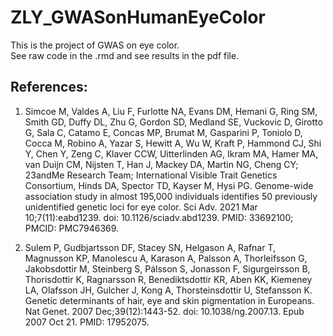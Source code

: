 # ZLY_GWASonHumanEyeColor

This is the project of GWAS on eye color.  
See raw code in the .rmd and see results in the pdf file.

## References:
   1.	 Simcoe M, Valdes A, Liu F, Furlotte NA, Evans DM, Hemani G, Ring SM, Smith GD, Duffy DL, Zhu G, Gordon SD, Medland SE, Vuckovic D, Girotto G, Sala C, Catamo E, Concas MP, Brumat M, Gasparini P, Toniolo D, Cocca M, Robino A, Yazar S, Hewitt A, Wu W, Kraft P, Hammond CJ, Shi Y, Chen Y, Zeng C, Klaver CCW, Uitterlinden AG, Ikram MA, Hamer MA, van Duijn CM, Nijsten T, Han J, Mackey DA, Martin NG, Cheng CY; 23andMe Research Team; International Visible Trait Genetics Consortium, Hinds DA, Spector TD, Kayser M, Hysi PG. Genome-wide association study in almost 195,000 individuals identifies 50 previously unidentified genetic loci for eye color. Sci Adv. 2021 Mar 10;7(11):eabd1239. doi: 10.1126/sciadv.abd1239. PMID: 33692100; PMCID: PMC7946369.

2.	Sulem P, Gudbjartsson DF, Stacey SN, Helgason A, Rafnar T, Magnusson KP, Manolescu A, Karason A, Palsson A, Thorleifsson G, Jakobsdottir M, Steinberg S, Pálsson S, Jonasson F, Sigurgeirsson B, Thorisdottir K, Ragnarsson R, Benediktsdottir KR, Aben KK, Kiemeney LA, Olafsson JH, Gulcher J, Kong A, Thorsteinsdottir U, Stefansson K. Genetic determinants of hair, eye and skin pigmentation in Europeans. Nat Genet. 2007 Dec;39(12):1443-52. doi: 10.1038/ng.2007.13. Epub 2007 Oct 21. PMID: 17952075.
